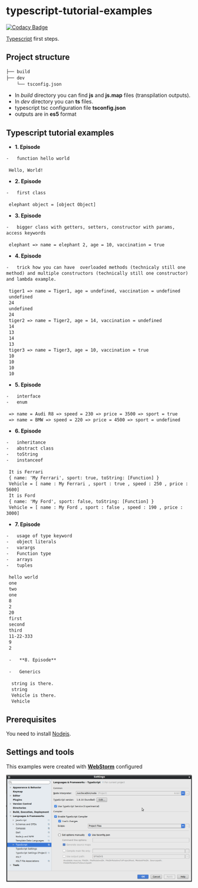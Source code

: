 # typescript-tutorial-examples #

[![Codacy Badge](https://api.codacy.com/project/badge/Grade/ac4fafa459c647e3bab7c7fbbf97eb65)](https://www.codacy.com/app/peterszatmary/typescript-tutorial-examples?utm_source=github.com&amp;utm_medium=referral&amp;utm_content=peterszatmary/typescript-tutorial-examples&amp;utm_campaign=Badge_Grade)

[Typescript](https://www.typescriptlang.org/) first steps.

## Project structure ##

```bash
├── build
├── dev
    └── tsconfig.json
```

-   In *build* directory you can find **js** and **js.map** files (transpilation outputs).
-   In *dev* directory you can **ts** files.
-   typescript tsc configuration file **tsconfig.json**
-   outputs are in **es5** format

## Typescript tutorial examples ##

-    **1. Episode**

    -   function hello world

     Hello, World!

-    **2. Episode**

    -   first class

     elephant object = [object Object]

-    **3. Episode**

    -   bigger class with getters, setters, constructor with params, access keywords

     elephant => name = elephant 2, age = 10, vaccination = true

-    **4. Episode**

    -   trick how you can have  overloaded methods (technicaly still one method) and multiple constructors (technically still one constructor) and lambda example.

     tiger1 => name = Tiger1, age = undefined, vaccination = undefined
     undefined
     24
     undefined
     24
     tiger2 => name = Tiger2, age = 14, vaccination = undefined
     14
     13
     14
     13
     tiger3 => name = Tiger3, age = 10, vaccination = true
     10
     10
     10
     10

-    **5. Episode**

    -   interface
    -   enum

     => name = Audi R8 => speed = 230 => price = 3500 => sport = true
     => name = BMW => speed = 220 => price = 4500 => sport = undefined
     
-    **6. Episode**

    -   inheritance
    -   abstract class
    -   toString
    -   instanceof

     It is Ferrari
     { name: 'My Ferrari', sport: true, toString: [Function] }
     Vehicle = [ name : My Ferrari , sport : true , speed : 250 , price : 5600]
     It is Ford
     { name: 'My Ford', sport: false, toString: [Function] }
     Vehicle = [ name : My Ford , sport : false , speed : 190 , price : 3000]
     
-    **7. Episode**

    -   usage of type keyword
    -   object literals
    -   varargs
    -   Function type
    -   arrays
    -   tuples

     hello world
     one
     two
     one
     8
     2
     20
     first
     second
     third
     11-22-333
     9
     2

     -   **8. Episode**

     -   Generics
     
      string is there.
      string
      Vehicle is there.
      Vehicle
      
## Prerequisites ##

You need to install [Nodejs](https://nodejs.org/en/).

## Settings and tools ##

This examples were created with **[WebStorm](https://www.jetbrains.com/webstorm/specials/webstorm/webstorm.html?&gclid=CjwKEAjw5vu8BRC8rIGNrqbPuSESJADG8RV0Ml3J3e3xU12pKWb4P5xKluRQSY84nEX4TmHnllvBshoC4vHw_wcB&gclsrc=aw.ds.ds&dclid=CL6Mk8T2oM4CFYSNGwodfr4Pkw)** configured

![1](https://github.com/peterszatmary/just-like-that/blob/master/imgs/typescript-tutorial-examples/webstorm-typescript-settings.png)